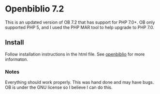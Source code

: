 # Openbiblio 7.2
This is an updated version of OB 7.2 that has support for PHP 7.0+. OB only supported PHP 5, and I used the PHP MAR tool to help upgrade to PHP 7.0.

## Install
Follow installation instructions in the html file. See [openbiblio](http://obiblio.sourceforge.net/) for more informaton.

### Notes
Everything should work properly. This was hand done and may have bugs. OB is under the GNU license so I believe I can do this. 